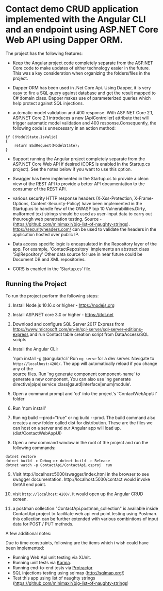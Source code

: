 # Contact demo CRUD application implemented with the Angular CLI and an endpoint using ASP.NET Core Web API using Dapper ORM.

The project has the following features:

* Keep the Angular project code completely separate from the ASP.NET Core code to make updates of either technology easier in the future. This was a key consideration when organizing the folders/files in the project.

* Dapper ORM has been used in .Net Core Api. Using Dapper, it is very easy to fire a SQL query against database and get the result mapped to C# domain class. Dapper makes use of parameterized queries which help protect against SQL injections.

* automatic model validation and 400 response. With ASP.NET Core 2.1, ASP.NET Core 2.1 introduces a new [ApiController] attribute that will trigger automatic model validation and 400 response.Consequently, the following code is unnecessary in an action method:

```
if (!ModelState.IsValid)
{
    return BadRequest(ModelState);
}
```

* Support running the Angular project completely separate from the ASP.NET Core Web API if desired (CORS is enabled in the Startup.cs project). See the notes below if you want to use this option.

* Swagger has been implemented in the Startup.cs to provide a clean view of the REST API to provide a better API documentation to the consumer of the REST API. 

* various security HTTP response headers (X-Xss-Protection, X-Frame-Options, Content-Security-Policy) have been implemented in the Startup.cs to handle few of the OWASP top 10 Vulnerabilities.Dirty, malformed text strings should be used as user-input data to carry out thourough web penetration testing. Source - (https://github.com/minimaxir/big-list-of-naughty-strings). https://securityheaders.com/ can be used to validate the headers in the application hosted over public IP. 

* Data access specific logic is encapsulated in the Repository layer of the app. For example, 'ContactRepository' implements an abstract class 'SqlRepository' Other data source for use in near future could be Document DB and XML repositories.

* CORS is enabled in the 'Startup.cs' file.

## Running the Project

To run the project perform the following steps:

1. Install Node.js 10.16.x or higher - https://nodejs.org

2. Install ASP.NET core 3.0 or higher - https://dot.net

3. Download and configure SQL Server 2017 Express from https://www.microsoft.com/en-in/sql-server/sql-server-editions-express and run Contact table creation script from DataAccess\SQL scripts  

4. Install the Angular CLI:

    'npm install -g @angular/cli'
    Run `ng serve` for a dev server. Navigate to `http://localhost:4200/`. The app will automatically reload if you change any of the   
    source files.
    Run 'ng generate component component-name' to generate a new component. You can also use 'ng generate     
    directive|pipe|service|class|gaurd|interface|enum|module'.

5. Open a command prompt and 'cd' into the project's 'ContactWebAppUI' folder

6. Run 'npm install'

7. Run ng build --prod="true" or ng build --prod. The build command also creates a new folder called dist for distribution. These are the files we can host on a server and our Angular app will load up. (dist/ContactWebAppUI)

8. Open a new command window in the root of the project and run the following commands:

```
dotnet restore
dotnet build -c Debug or dotnet build -c Release
dotnet watch -p ContactApi/ContactApi.csproj  run
```

9. Visit http://localhost:5000/swagger/index.html in the browser to see swagger documentation. http://localhost:5000/contact would invoke GetAll end point.

10. visit `http://localhost:4200/`. it would open up the Angular CRUD screen.

11. a postman collection "ContactApi.postman_collection" is available inside ContactApi project to facilitate web api end point testing using Postman. this collection can be further extended with various combintions of input data for POST / PUT methods.

A few additional notes:

Due to time constraints, following are the items which i wish could have been implemented:

* Running Web Api unit testing via XUnit.
* Running unit tests via [Karma](https://karma-runner.github.io).
* Running end-to-end tests via [Protractor](http://www.protractortest.org/)
* SQL injections testing using sqlmap (http://sqlmap.org/)
* Test this app using list of naughty strings (https://github.com/minimaxir/big-list-of-naughty-strings)
